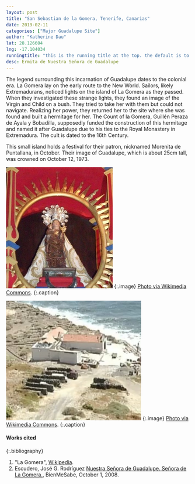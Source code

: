```yaml
---
layout: post
title: "San Sebastian de la Gomera, Tenerife, Canarias"
date: 2019-02-11
categories: ["Major Guadalupe Site"]
author: "Katherine Dau"
lat: 28.126604
lng: -17.104034
runningtitle: "this is the running title at the top. the default is to display the site title, so to activate the running title you will need to uncomment in the post.html layout"
desc: Ermita de Nuestra Señora de Guadalupe
---
```

The legend surrounding this incarnation of Guadalupe dates to the colonial era. La Gomera lay on the early route to the New World. Sailors, likely Extremadurans, noticed lights on the island of La Gomera as they passed. When they investigated these strange lights, they found an image of the Virgin and Child on a bush. They tried to take her with them but could not navigate. Realizing her power, they returned her to the site where she was found and built a hermitage for her. The Count of la Gomera, Guillén Peraza de Ayala y Bobadilla, supposedly funded the construction of this hermitage and named it after Guadalupe due to his ties to the Royal Monastery in Extremadura. The cult is dated to the 16th Century.  

This small island holds a festival for their patron, nicknamed Morenita de Puntallana, in October. Their image of Guadalupe, which is about 25cm tall, was crowned on October 12, 1973.

![Virgin of Guadalupe, Patron of la Gomera](images/Virgen_de_guadalupe,_patrona_de_la_gomera.jpg)
   {:.image}
[Photo via Wikimedia Commons](https://es.wikipedia.org/wiki/Archivo:Virgen_de_guadalupe,_patrona_de_la_gomera.jpg).
   {:.caption}

![Ermita de Guadalupe en Putallana](images/la-gomera-guad.jpg)
   {:.image}
[Photo via Wikimedia Commons](https://commons.wikimedia.org/wiki/File:Ermita_de_guadalupe_en_puntallana,_la_gomera.jpg).
   {:.caption}

#### Works cited

{:.bibliography}
1. "La Gomera", [Wikipedia](https://en.wikipedia.org/wiki/La_Gomera).
2. Escudero, José G. Rodríguez [Nuestra Señora de Guadalupe. Señora de La Gomera.](https://www.bienmesabe.org/noticia/2008/Octubre/nuestra-senora-de-guadalupe-senora-de-la-gomera), BienMeSabe, October 1, 2008.
